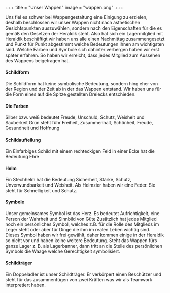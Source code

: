 +++
title = "Unser Wappen"
image = "wappen.png"
+++

Uns fiel es schwer bei Wappengestaltung eine Einigung zu erzielen,
deshalb beschlossen wir unser Wappen nicht nach ästhetischen Gesichtspunkten auszuwählen,
sondern nach den Eigenschaften für die es gemäß den Gesetzen der Heraldik steht.
Also hat sich ein Lagermitglied mit Heraldik beschäftigt wir haben uns alle einen Nachmittag zusammengesetzt 
und Punkt für Punkt abgestimmt welche Bedeutungen ihnen am wichtigsten sind. 
Welche Farben und Symbole sich dahinter verbergen haben wir erst später erfahren. 
So haben wir erreicht, dass jedes Mitglied zum Aussehen des Wappens beigetragen hat.

#### Schildform

Die Schildform hat keine symbolische Bedeutung, sondern hing eher von der Region und der Zeit ab in der das Wappen entstand. Wir haben uns für die Form eines auf die Spitze gestellten Dreiecks entschieden.

#### Die Farben

Silber bzw. weiß bedeutet Freude, Unschuld, Schutz, Weisheit und Sauberkeit
Grün steht führ Freiheit, Zusammenhalt, Schönheit, Freude, Gesundheit und Hoffnung

#### Schildaufteilung

Ein Einfarbiges Schild mit einem rechteckigen Feld in einer Ecke hat die Bedeutung Ehre

#### Helm

Ein Stechhelm hat die Bedeutung Sicherheit, Stärke, Schutz, Unverwundbarkeit und Weisheit. Als Helmzier haben wir eine Feder. Sie steht für Schnelligkeit und Schutz.

#### Symbole

Unser gemeinsames Symbol ist das Herz. Es bedeutet Aufrichtigkeit, eine Person der Wahrheit und Sinnbild von Güte Zusätzlich hat jedes Mitglied noch ein persönliches Symbol, welches z.B. für die Rolle des Mitglieds im Leger steht oder aber für Dinge die ihm im realen Leben wichtig sind. Dieses Symbol haben wir frei gewählt, daher kommen einige in der Heraldik so nicht vor und haben keine weitere Bedeutung. Steht das Wappen fürs ganze Lager z. B. als Lagerbanner, dann tritt an die Stelle des persönlichen Symbols die Waage welche Gerechtigkeit symbolisiert.

#### Schildträger

Ein Doppeladler ist unser Schildträger. Er verkörpert einen Beschützer und steht für das zusammenfügen von zwei Kräften was wir als Teamwork interpretiert haben.